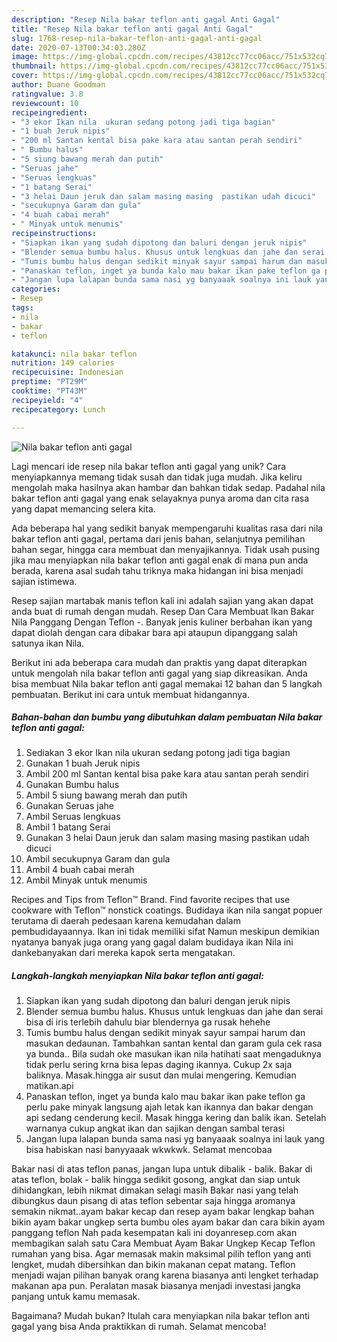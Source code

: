 ```yaml
---
description: "Resep Nila bakar teflon anti gagal Anti Gagal"
title: "Resep Nila bakar teflon anti gagal Anti Gagal"
slug: 1768-resep-nila-bakar-teflon-anti-gagal-anti-gagal
date: 2020-07-13T00:34:03.280Z
image: https://img-global.cpcdn.com/recipes/43812cc77cc06acc/751x532cq70/nila-bakar-teflon-anti-gagal-foto-resep-utama.jpg
thumbnail: https://img-global.cpcdn.com/recipes/43812cc77cc06acc/751x532cq70/nila-bakar-teflon-anti-gagal-foto-resep-utama.jpg
cover: https://img-global.cpcdn.com/recipes/43812cc77cc06acc/751x532cq70/nila-bakar-teflon-anti-gagal-foto-resep-utama.jpg
author: Duane Goodman
ratingvalue: 3.8
reviewcount: 10
recipeingredient:
- "3 ekor Ikan nila  ukuran sedang potong jadi tiga bagian"
- "1 buah Jeruk nipis"
- "200 ml Santan kental bisa pake kara atau santan perah sendiri"
- " Bumbu halus"
- "5 siung bawang merah dan putih"
- "Seruas jahe"
- "Seruas lengkuas"
- "1 batang Serai"
- "3 helai Daun jeruk dan salam masing masing  pastikan udah dicuci"
- "secukupnya Garam dan gula"
- "4 buah cabai merah"
- " Minyak untuk menumis"
recipeinstructions:
- "Siapkan ikan yang sudah dipotong dan baluri dengan jeruk nipis"
- "Blender semua bumbu halus. Khusus untuk lengkuas dan jahe dan serai bisa di iris terlebih dahulu biar blendernya ga rusak hehehe"
- "Tumis bumbu halus dengan sedikit minyak sayur sampai harum dan masukan dedaunan. Tambahkan santan kental dan garam gula cek rasa ya bunda.. Bila sudah oke masukan ikan nila hatihati saat mengaduknya tidak perlu sering krna bisa lepas daging ikannya. Cukup 2x saja baliknya. Masak.hingga air susut dan mulai mengering. Kemudian matikan.api"
- "Panaskan teflon, inget ya bunda kalo mau bakar ikan pake teflon ga perlu pake minyak langsung ajah letak kan ikannya dan bakar dengan api sedang cenderung kecil. Masak hingga kering dan balik ikan. Setelah warnanya cukup angkat ikan dan sajikan dengan sambal terasi"
- "Jangan lupa lalapan bunda sama nasi yg banyaaak soalnya ini lauk yang bisa habiskan nasi banyyaaak wkwkwk. Selamat mencobaa"
categories:
- Resep
tags:
- nila
- bakar
- teflon

katakunci: nila bakar teflon 
nutrition: 149 calories
recipecuisine: Indonesian
preptime: "PT29M"
cooktime: "PT43M"
recipeyield: "4"
recipecategory: Lunch

---
```



![Nila bakar teflon anti gagal](https://img-global.cpcdn.com/recipes/43812cc77cc06acc/751x532cq70/nila-bakar-teflon-anti-gagal-foto-resep-utama.jpg)

Lagi mencari ide resep nila bakar teflon anti gagal yang unik? Cara menyiapkannya memang tidak susah dan tidak juga mudah. Jika keliru mengolah maka hasilnya akan hambar dan bahkan tidak sedap. Padahal nila bakar teflon anti gagal yang enak selayaknya punya aroma dan cita rasa yang dapat memancing selera kita.

Ada beberapa hal yang sedikit banyak mempengaruhi kualitas rasa dari nila bakar teflon anti gagal, pertama dari jenis bahan, selanjutnya pemilihan bahan segar, hingga cara membuat dan menyajikannya. Tidak usah pusing jika mau menyiapkan nila bakar teflon anti gagal enak di mana pun anda berada, karena asal sudah tahu triknya maka hidangan ini bisa menjadi sajian istimewa.

Resep sajian martabak manis teflon kali ini adalah sajian yang akan dapat anda buat di rumah dengan mudah. Resep Dan Cara Membuat Ikan Bakar Nila Panggang Dengan Teflon -. Banyak jenis kuliner berbahan ikan yang dapat diolah dengan cara dibakar bara api ataupun dipanggang salah satunya ikan Nila.


Berikut ini ada beberapa cara mudah dan praktis yang dapat diterapkan untuk mengolah nila bakar teflon anti gagal yang siap dikreasikan. Anda bisa membuat Nila bakar teflon anti gagal memakai 12 bahan dan 5 langkah pembuatan. Berikut ini cara untuk membuat hidangannya.

<!--inarticleads1-->

##### Bahan-bahan dan bumbu yang dibutuhkan dalam pembuatan Nila bakar teflon anti gagal:

1. Sediakan 3 ekor Ikan nila  ukuran sedang potong jadi tiga bagian
1. Gunakan 1 buah Jeruk nipis
1. Ambil 200 ml Santan kental bisa pake kara atau santan perah sendiri
1. Gunakan  Bumbu halus
1. Ambil 5 siung bawang merah dan putih
1. Gunakan Seruas jahe
1. Ambil Seruas lengkuas
1. Ambil 1 batang Serai
1. Gunakan 3 helai Daun jeruk dan salam masing masing  pastikan udah dicuci
1. Ambil secukupnya Garam dan gula
1. Ambil 4 buah cabai merah
1. Ambil  Minyak untuk menumis


Recipes and Tips from Teflon™ Brand. Find favorite recipes that use cookware with Teflon™ nonstick coatings. Budidaya ikan nila sangat popuer terutama di daerah pedesaan karena kemudahan dalam pembudidayaannya. Ikan ini tidak memiliki sifat Namun meskipun demikian nyatanya banyak juga orang yang gagal dalam budidaya ikan Nila ini dankebanyakan dari mereka kapok serta mengatakan. 

<!--inarticleads2-->

##### Langkah-langkah menyiapkan Nila bakar teflon anti gagal:

1. Siapkan ikan yang sudah dipotong dan baluri dengan jeruk nipis
1. Blender semua bumbu halus. Khusus untuk lengkuas dan jahe dan serai bisa di iris terlebih dahulu biar blendernya ga rusak hehehe
1. Tumis bumbu halus dengan sedikit minyak sayur sampai harum dan masukan dedaunan. Tambahkan santan kental dan garam gula cek rasa ya bunda.. Bila sudah oke masukan ikan nila hatihati saat mengaduknya tidak perlu sering krna bisa lepas daging ikannya. Cukup 2x saja baliknya. Masak.hingga air susut dan mulai mengering. Kemudian matikan.api
1. Panaskan teflon, inget ya bunda kalo mau bakar ikan pake teflon ga perlu pake minyak langsung ajah letak kan ikannya dan bakar dengan api sedang cenderung kecil. Masak hingga kering dan balik ikan. Setelah warnanya cukup angkat ikan dan sajikan dengan sambal terasi
1. Jangan lupa lalapan bunda sama nasi yg banyaaak soalnya ini lauk yang bisa habiskan nasi banyyaaak wkwkwk. Selamat mencobaa


Bakar nasi di atas teflon panas, jangan lupa untuk dibalik - balik. Bakar di atas teflon, bolak - balik hingga sedikit gosong, angkat dan siap untuk dihidangkan, lebih nikmat dimakan selagi masih Bakar nasi yang telah dibungkus daun pisang di atas teflon sebentar saja hingga aromanya semakin nikmat..ayam bakar kecap dan resep ayam bakar lengkap bahan bikin ayam bakar ungkep serta bumbu oles ayam bakar dan cara bikin ayam panggang teflon Nah pada kesempatan kali ini doyanresep.com akan membagikan salah satu Cara Membuat Ayam Bakar Ungkep Kecap Teflon rumahan yang bisa. Agar memasak makin maksimal pilih teflon yang anti lengket, mudah dibersihkan dan bikin makanan cepat matang. Teflon menjadi wajan pilihan banyak orang karena biasanya anti lengket terhadap makanan apa pun. Peralatan masak biasanya menjadi investasi jangka panjang untuk kamu memasak. 

Bagaimana? Mudah bukan? Itulah cara menyiapkan nila bakar teflon anti gagal yang bisa Anda praktikkan di rumah. Selamat mencoba!
